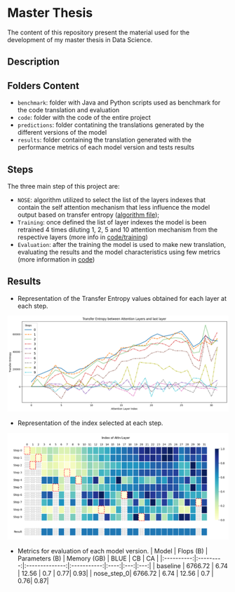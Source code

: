 # Master Thesis

The content of this repository present the material used for the development of my master thesis in Data Science.

## Description


## Folders Content

- `benchmark`: folder with Java and Python scripts used as benchmark for the code translation and evaluation
- `code`: folder with the code of the entire project
- `predictions`: folder contatining the translations generated by the different versions of the model
- `results`: folder containing the translation generated with the performance metrics of each model version and tests results


## Steps

The three main step of this project are:

- `NOSE`: algorithm utilized to select the list of the layers indexes that contain the self attention mechanism that less influence the model output based on transfer entropy ([algorithm file](code/NOSE.py));
- `Training`: once defined the list of layer indexes the model is been retrained 4 times diluting 1, 2, 5 and 10 attention mechanism from the respective layers (more info in [code/training](code/training/))
- `Evaluation`: after the training the model is used to make new translation, evaluating the results and the model characteristics using few metrics (more information in [code](code))


## Results

- Representation of the Transfer Entropy values obtained for each layer at each step.
<img src="imgs\NOSE_lines.png" alt="NOSE Results"/>


- Representation of the index selected at each step.
<img src="imgs\NOSE_heatmap.png" alt="NOSE Results"/>

- Metrics for evaluation of each model version.
  | Model      | Flops (B) | Parameters (B) | Memory (GB) | BLUE | CB  | CA  |
  |:----------:|:---------:|:--------------:|:-----------:|:----:|:---:|:---:|
  | baseline   | 6766.72   | 6.74           | 12.56       | 0.7  | 0.77| 0.93|
  | nose_step_0| 6766.72   | 6.74           | 12.56       | 0.7  | 0.76| 0.87|

